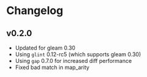 # Changelog

## v0.2.0

- Updated for gleam 0.30
- Using `glint` 0.12-rc5 (which supports gleam 0.30)
- Using `gap` 0.7.0 for increased diff performance
- Fixed bad match in map_arity
